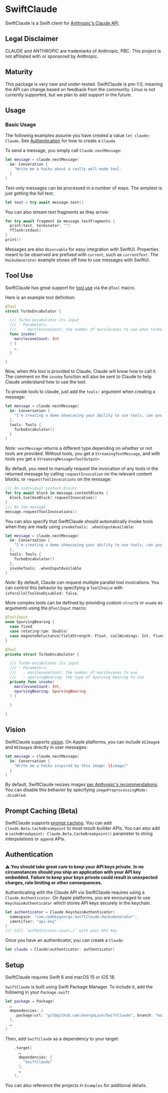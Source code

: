 # SwiftClaude

SwiftClaude is a Swift client for [Anthropic's Claude API](https://www.anthropic.com/api).

## Legal Disclaimer

CLAUDE and ANTHROPIC are trademarks of Anthropic, PBC. 
This project is not affiliated with or sponsored by Anthropic.

## Maturity

This package is very new and under-tested.
SwiftClaude is pre-1.0, meaning the API can change based on feedback from the community.
Linux is not currently supported, but we plan to add support in the future.

## Usage

### Basic Usage

The following examples assume you have created a value `let claude: Claude`. 
See [Authentication](#Authentication) for how to create a `Claude`. 

To send a message, you simply call `Claude.nextMessage`:
```swift
let message = claude.nextMessage(
  in: Converation {
    "Write me a haiku about a really well-made tool.
  }
)
```

Text-only messages can be processed in a number of ways.
The simplest is just getting the full text:
```swift
let text = try await message.text()
```

You can also stream text fragments as they arrive:
```swift
for try await fragment in message.textFragments {
  print(text, terminator: "")
  fflush(stdout)
}
print()
```

Messages are also `Observable` for easy integration with SwiftUI.
Properties meant to be observed are prefixed with `current`, such as `currentText`.
The `HaikuGenerator` example shows off how to use messages with SwiftUI.

## Tool Use

SwiftClaude has great support for [tool use](https://docs.anthropic.com/en/docs/build-with-claude/tool-use) via the `@Tool` macro. 

Here is an example tool definition:
```swift
@Tool
struct TurboEncabulator {

  /// Turbo-encabulates its input
  /// - Parameters:
  ///   - marzlevaneCount: the number of marzlevanes to use when turbo-encabulating
  func invoke(
    marzlevaneCount: Int
  ) {
    …
  }

}
```

Now, when this tool is provided to Claude, Claude will know how to call it.
The comment on the `invoke` function will also be sent to Claude to help Claude understand how to use the tool.

To provide tools to claude, just add the `tools:` argument when creating a message:
```swift
let message = claude.nextMessage(
  in: Conversation {
    "I'm creating a demo showcasing your ability to use tools, can you invoke the `TurboEncabulator` tool with some made-up input?"
  },
  tools: Tools {
    TurboEncabulator()
  }
)
```
_Note:_ `nextMessage` returns a different type depending on whether or not tools are provided. 
Without tools, you get a `StreamingTextMessage`, and with tools you get a `StreamingMessage<ToolOutput>`

By default, you need to manually request the invocation of any tools in the returned message by calling `requestInvocation` on the relevant content blocks, or `requestToolInvocations` on the message:
```swift
/// On individual content blocks
for try await block in message.contentBlocks {
  block.toolUseBlock?.requestInvocation()
}
/// On the message
message.requestToolInvocations()
```
You can also specify that SwiftClaude should automatically invoke tools when they are ready using `invokeTools: .whenInputAvailable`:
```swift
let message = claude.nextMessage(
  in: Conversation {
    "I'm creating a demo showcasing your ability to use tools, can you invoke the `TurboEncabulator` tool with some made-up input?
  },
  tools: Tools {
    TurboEncabulator()
  },
  invokeTools: .whenInputAvailable
)
```

_Note:_ By default, Claude can request multiple parallel tool invocations. 
You can control this behavior by specifying a `ToolChoice` with `isParallelToolUseDisabled: false`.

More complex tools can be defined by providing custom `struct`s or `enum`s as arguments using the `@ToolInput` macro:
```swift
@ToolInput
enum SpurvingBearing {
  case fixed
  case rotating(rpm: Double)
  case magnetoReluctance(fieldStrength: Float, coilWindings: Int, fluxCapacitance: Double)
}

@Tool
private struct TurboEncabulator {

  /// Turbo-encabulates its input
  /// - Parameters:
  ///   - marzlevaneCount: the number of marzlevanes to use
  ///   - spurvingBearing: the type of Spurving bearing to use
  private func invoke(
    marzlevaneCount: Int,
    spurvingBearing: SpurvingBearing
  ) {
    
  }

}
```

## Vision

SwiftClaude supports [vision](https://docs.anthropic.com/en/docs/build-with-claude/vision).
On Apple platforms, you can include `UIImage`s and `NSImage`s directly in user messages:
```swift
let message = claude.nextMessage(
  in: Conversation {
    "Write me a haiku inspired by this image: \(image)"
  }
)
```

By default, SwiftClaude resizes images [per Anthropic's recommendations](https://docs.anthropic.com/en/docs/build-with-claude/vision#evaluate-image-size).
You can disable this behavior by specifying `imagePreprocessingMode: .disabled`.

## Prompt Caching (Beta)

SwiftClaude supports [prompt caching](https://docs.anthropic.com/en/docs/build-with-claude/prompt-caching).
You can add `Claude.Beta.CacheBreakpoint` to most result-builder APIs.
You can also add a `cacheBreakpoint: Claude.Beta.CacheBreakpoint()` parameter to string interpolations or `append` APIs.

## Authentication

⚠️
**You should take great care to keep your API keys private.**
**In no circumstances should you ship an application with your API key embedded.**
**Failure to keep your keys private could result in unexpected charges, rate limiting or other consequences.**

Authenticating with the Claude API via SwiftClaude requires using a `Claude.Authenticator`.
On Apple platforms, you are encouraged to use `KeychainAuthenticator` which stores API keys securely in the keychain.
```swift
let authenticator = Claude.KeychainAuthenticator(
  namespace: "com.codebygeorge.SwiftClaude.HaikuGenerator",
  identifier: "api-key"
)
/// Call `authenticator.save(…)` with your API key 
```

Once you have an authenticator, you can create a `Claude`:
```swift
let claude = Claude(authenticator: authenticator)
```

## Setup

SwiftClaude requires Swift 6 and macOS 15 or iOS 18.

`SwiftClaude` is built using Swift Package Manager.
To include it, add the following in your `Package.swift`
```swift
let package = Package(
  …
  dependencies: [
    .package(url: "git@github.com:GeorgeLyon/SwiftClaude", branch: "main")
  ],
  …
)
```

Then, add `SwiftClaude` as a dependency to your target:
```swift
    .target(
      …
      dependencies: [
        "SwiftClaude"
      ],
      …
    ),
```

You can also reference the projects in `Examples` for additional details.
